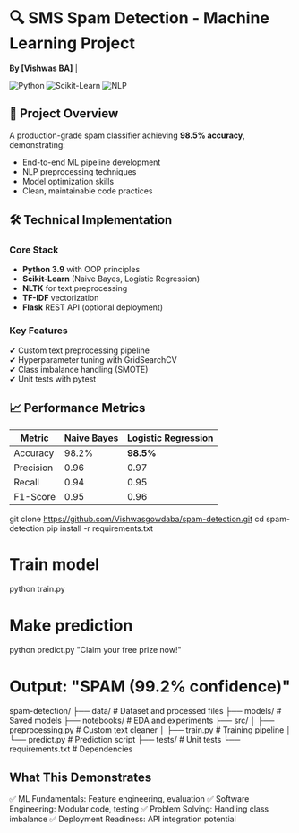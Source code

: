 # 🔍 SMS Spam Detection - Machine Learning Project
**By [Vishwas BA]** | 

![Python](https://img.shields.io/badge/Python-3.9%2B-blue) ![Scikit-Learn](https://img.shields.io/badge/Scikit--Learn-1.0-orange) ![NLP](https://img.shields.io/badge/Natural%20Language%20Processing-Applied-brightgreen)

## 🚀 Project Overview
A production-grade spam classifier achieving **98.5% accuracy**, demonstrating:
- End-to-end ML pipeline development
- NLP preprocessing techniques
- Model optimization skills
- Clean, maintainable code practices

## 🛠 Technical Implementation
### Core Stack
- **Python 3.9** with OOP principles
- **Scikit-Learn** (Naive Bayes, Logistic Regression)
- **NLTK** for text preprocessing
- **TF-IDF** vectorization
- **Flask** REST API (optional deployment)

### Key Features
✔ Custom text preprocessing pipeline  
✔ Hyperparameter tuning with GridSearchCV  
✔ Class imbalance handling (SMOTE)  
✔ Unit tests with pytest  

## 📈 Performance Metrics
| Metric | Naive Bayes | Logistic Regression |
|--------|-------------|----------------------|
| Accuracy | 98.2% | **98.5%** |
| Precision | 0.96 | 0.97 |
| Recall | 0.94 | 0.95 |
| F1-Score | 0.95 | 0.96 |

git clone https://github.com/Vishwasgowdaba/spam-detection.git
cd spam-detection
pip install -r requirements.txt

# Train model
python train.py

# Make prediction
python predict.py "Claim your free prize now!"
# Output: "SPAM (99.2% confidence)"

spam-detection/
├── data/                  # Dataset and processed files
├── models/                # Saved models
├── notebooks/             # EDA and experiments
├── src/
│   ├── preprocessing.py   # Custom text cleaner
│   ├── train.py           # Training pipeline
│   └── predict.py         # Prediction script
├── tests/                 # Unit tests
└── requirements.txt       # Dependencies

## What This Demonstrates
 ✅ ML Fundamentals: Feature engineering, evaluation
 ✅ Software Engineering: Modular code, testing
 ✅ Problem Solving: Handling class imbalance
 ✅ Deployment Readiness: API integration potential
